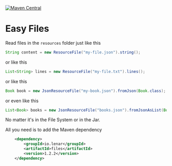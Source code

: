 [![Maven Central](https://img.shields.io/maven-central/v/io.lenar/files.svg)](https://maven-badges.herokuapp.com/maven-central/io.lenar/files)

# Easy Files


Read files in the ```resources``` folder just like this

```java
String content = new ResourceFile("my-file.json").string();
```

or like this

```java
List<String> lines = new ResourceFile("my-file.txt").lines();
```

or like this

```java
Book book = new JsonResourceFile("my-book.json").fromJson(Book.class);
```

or even like this

```java
List<Book> books = new JsonResourceFile("books.json").fromJsonAsList(Book[].class);
```

No matter it's in the File System or in the Jar.

All you need is to add the Maven dependency

```xml
    <dependency>
        <groupId>io.lenar</groupId>
        <artifactId>files</artifactId>
        <version>1.2.2</version>
    </dependency>
```
